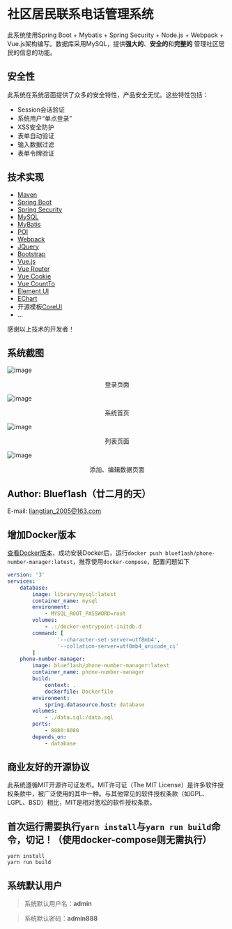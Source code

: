 # 社区居民联系电话管理系统

此系统使用Spring Boot + Mybatis + Spring Security + Node.js + Webpack + Vue.js架构编写。数据库采用MySQL，提供**强大的**、**安全的**和**完整的**
管理社区居民的信息的功能。

## 安全性

此系统在系统层面提供了众多的安全特性，产品安全无忧。这些特性包括：

- Session会话验证
- 系统用户“单点登录”
- XSS安全防护
- 表单自动验证
- 输入数据过滤
- 表单令牌验证

## 技术实现

- [Maven](https://maven.apache.org)
- [Spring Boot](https://spring.io/projects/spring-boot)
- [Spring Security](https://spring.io/projects/spring-security)
- [MySQL](https://www.mysql.com)
- [MyBatis](https://github.com/mybatis)
- [POI](https://poi.apache.org)
- [Webpack](https://github.com/webpack/webpack)
- [JQuery](https://jquery.com)
- [Bootstrap](https://getbootstrap.com)
- [Vue.js](https://github.com/vuejs/vue)
- [Vue Router](https://github.com/vuejs/vue-router)
- [Vue Cookie](https://github.com/alfhen/vue-cookie)
- [Vue CountTo](https://github.com/PanJiaChen/vue-countTo)
- [Element UI](https://element.eleme.io)
- [EChart](https://echarts.baidu.com)
- 开源模板[CoreUI](https://github.com/coreui)
- ...

感谢以上技术的开发者！

## 系统截图

![image](https://github.com/bluef1ash/phone-number-manager/raw/master/design/screenshot/login.jpg)

<div style="text-align: center">登录页面</div>

![image](https://github.com/bluef1ash/phone-number-manager/raw/master/design/screenshot/index.jpg)

<div style="text-align: center">系统首页</div>

![image](https://github.com/bluef1ash/phone-number-manager/raw/master/design/screenshot/list.jpg)

<div style="text-align: center">列表页面</div>

![image](https://github.com/bluef1ash/phone-number-manager/raw/master/design/screenshot/create.jpg)

<div style="text-align: center">添加、编辑数据页面</div>

## Author: Bluef1ash（廿二月的天）

E-mail: liangtian_2005@163.com

## 增加Docker版本

[查看Docker版本](https://hub.docker.com/repository/docker/bluef1ash/phone-number-manager)，成功安装Docker后，运行`docker push
bluef1ash/phone-number-manager:latest`，推荐使用`docker-compose`，配置问题如下

````yml
version: '3'
services:
    database:
        image: library/mysql:latest
        container_name: mysql
        environment:
            - MYSQL_ROOT_PASSWORD=root
        volumes:
            - .:/docker-entrypoint-initdb.d
        command: [
                '--character-set-server=utf8mb4',
                '--collation-server=utf8mb4_unicode_ci'
        ]
    phone-number-manager:
        image: bluef1ash/phone-number-manager:latest
        container_name: phone-number-manager
        build:
            context: .
            dockerfile: Dockerfile
        environment:
            spring.datasource.host: database
        volumes:
            - ./data.sql:/data.sql
        ports:
            - 8080:8080
        depends_on:
            - database
````

## 商业友好的开源协议

此系统遵循MIT开源许可证发布。MIT许可证（The MIT License）是许多软件授权条款中，被广泛使用的其中一种。与其他常见的软件授权条款（如GPL、LGPL、BSD）相比，MIT是相对宽松的软件授权条款。

## 首次运行需要执行`yarn install`与`yarn run build`命令，切记！（使用docker-compose则无需执行）

```shell
yarn install
yarn run build
```

## 系统默认用户

> 系统默认用户名：**admin**

> 系统默认密码：**admin888**

